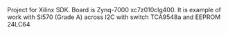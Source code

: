 Project for Xilinx SDK. 
Board is Zynq-7000 xc7z010clg400. 
It is example of work with Si570 (Grade A) across I2C with switch TCA9548a and EEPROM 24LC64
